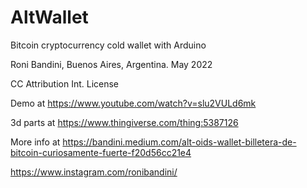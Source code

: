 # AltWallet
Bitcoin cryptocurrency cold wallet with Arduino

Roni Bandini, Buenos Aires, Argentina. May 2022

CC Attribution Int. License 

Demo at https://www.youtube.com/watch?v=slu2VULd6mk

3d parts at https://www.thingiverse.com/thing:5387126

More info at https://bandini.medium.com/alt-oids-wallet-billetera-de-bitcoin-curiosamente-fuerte-f20d56cc21e4

https://www.instagram.com/ronibandini/
